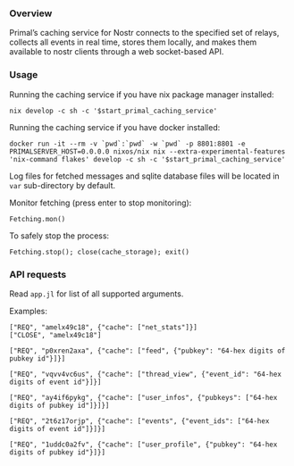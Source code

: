 ### Overview

Primal’s caching service for Nostr connects to the specified set of relays, collects all events in real time, stores them locally, and makes them available to nostr clients through a web socket-based API.

### Usage

Running the caching service if you have nix package manager installed:

    nix develop -c sh -c '$start_primal_caching_service'

Running the caching service if you have docker installed:

    docker run -it --rm -v `pwd`:`pwd` -w `pwd` -p 8801:8801 -e PRIMALSERVER_HOST=0.0.0.0 nixos/nix nix --extra-experimental-features 'nix-command flakes' develop -c sh -c '$start_primal_caching_service' 

Log files for fetched messages and sqlite database files will be located in `var` sub-directory by default.

Monitor fetching (press enter to stop monitoring):

    Fetching.mon()

To safely stop the process:

    Fetching.stop(); close(cache_storage); exit()

### API requests

Read `app.jl` for list of all supported arguments.

Examples:

    ["REQ", "amelx49c18", {"cache": ["net_stats"]}]
    ["CLOSE", "amelx49c18"]

    ["REQ", "p0xren2axa", {"cache": ["feed", {"pubkey": "64-hex digits of pubkey id"}]}]

    ["REQ", "vqvv4vc6us", {"cache": ["thread_view", {"event_id": "64-hex digits of event id"}]}]

    ["REQ", "ay4if6pykg", {"cache": ["user_infos", {"pubkeys": ["64-hex digits of pubkey id"]}]}]

    ["REQ", "2t6z17orjp", {"cache": ["events", {"event_ids": ["64-hex digits of event id"]}]}]

    ["REQ", "1uddc0a2fv", {"cache": ["user_profile", {"pubkey": "64-hex digits of pubkey id"}]}]

